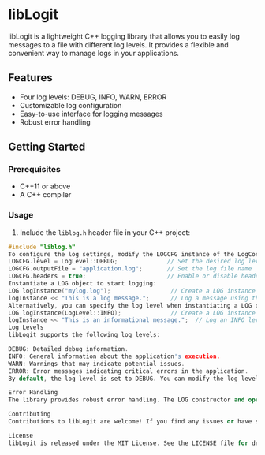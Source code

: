 # libLogit

libLogit is a lightweight C++ logging library that allows you to easily log messages to a file with different log levels. It provides a flexible and convenient way to manage logs in your applications.

## Features

- Four log levels: DEBUG, INFO, WARN, ERROR
- Customizable log configuration
- Easy-to-use interface for logging messages
- Robust error handling

## Getting Started

### Prerequisites

- C++11 or above
- A C++ compiler

### Usage

1. Include the `liblog.h` header file in your C++ project:

```cpp
#include "liblog.h"
To configure the log settings, modify the LOGCFG instance of the LogConfig struct:
LOGCFG.level = LogLevel::DEBUG;              // Set the desired log level
LOGCFG.outputFile = "application.log";       // Set the log file name
LOGCFG.headers = true;                       // Enable or disable headers in the log file
Instantiate a LOG object to start logging:
LOG logInstance("mylog.log");                 // Create a LOG instance with a custom log file name
logInstance << "This is a log message.";      // Log a message using the default log level (DEBUG)
Alternatively, you can specify the log level when instantiating a LOG object:
LOG logInstance(LogLevel::INFO);              // Create a LOG instance with a specific log level
logInstance << "This is an informational message.";  // Log an INFO level message
Log Levels
libLogit supports the following log levels:

DEBUG: Detailed debug information.
INFO: General information about the application's execution.
WARN: Warnings that may indicate potential issues.
ERROR: Error messages indicating critical errors in the application.
By default, the log level is set to DEBUG. You can modify the log level in the LOGCFG instance to control the verbosity of the logs.

Error Handling
The library provides robust error handling. The LOG constructor and operator<< overload may throw a std::runtime_error if they encounter an error while opening the log file. Make sure to handle exceptions appropriately in your code.

Contributing
Contributions to libLogit are welcome! If you find any issues or have suggestions for improvements, feel free to open an issue or submit a pull request.

License
libLogit is released under the MIT License. See the LICENSE file for details.